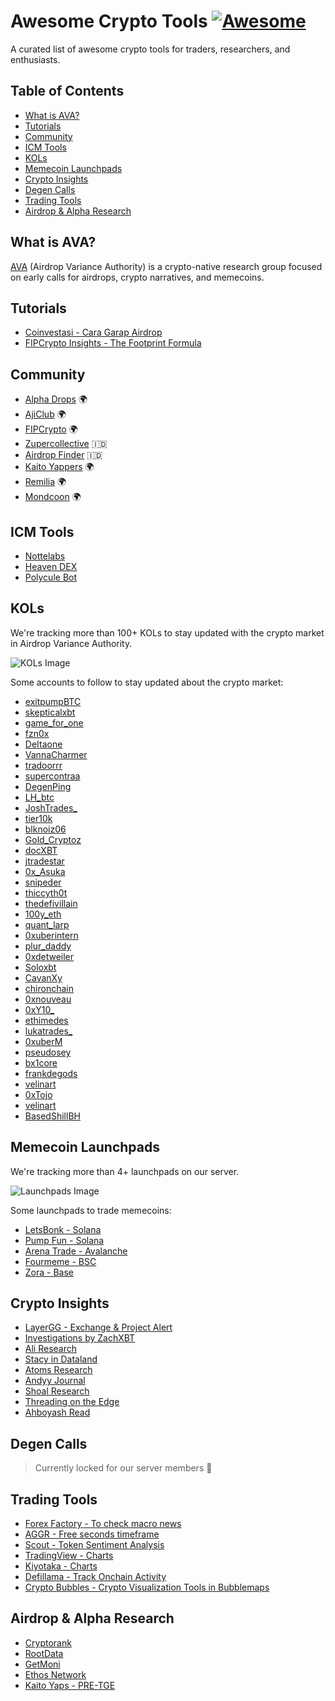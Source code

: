 # Awesome Crypto Tools [![Awesome](https://awesome.re/badge.svg)](https://awesome.re)

A curated list of awesome crypto tools for traders, researchers, and enthusiasts.

## Table of Contents
- [What is AVA?](#what-is-ava)
- [Tutorials](#tutorials)
- [Community](#community)
- [ICM Tools](#icm-tools)
- [KOLs](#kols)
- [Memecoin Launchpads](#memecoin-launchpads)
- [Crypto Insights](#crypto-insights)
- [Degen Calls](#degen-calls)
- [Trading Tools](#trading-tools)
- [Airdrop & Alpha Research](#airdrop--alpha-research)

## What is AVA?

[AVA](https://github.com/Airdrop-Variance-Authority) (Airdrop Variance Authority) is a crypto-native research group focused on early calls for airdrops, crypto narratives, and memecoins.

## Tutorials

- [Coinvestasi - Cara Garap Airdrop](https://coinvestasi.com/belajar/cara-garap-airdrop-kripto-untuk-pemula)
- [FIPCrypto Insights - The Footprint Formula](https://insights.fipcrypto.com/)

## Community

- [Alpha Drops](https://discord.com/invite/alphadrops) 🌍
- [AjiClub](http://discord.gg/ajiclub) 🌍
- [FIPCrypto](https://t.me/fipcrypto) 🌍
- [Zupercollective](https://www.zupercollective.xyz/) 🇮🇩
- [Airdrop Finder](https://t.me/airdropfind) 🇮🇩
- [Kaito Yappers](https://x.com/i/communities/1729387268199330128) 🌍
- [Remilia](https://www.remilia.org/) 🌍
- [Mondcoon](https://t.me/Airdrops_Mondcoon) 🌍

## ICM Tools

- [Nottelabs](https://x.com/nottecore)
- [Heaven DEX](https://x.com/heavendex)
- [Polycule Bot](https://x.com/polycule_bot)

## KOLs

We're tracking more than 100+ KOLs to stay updated with the crypto market in Airdrop Variance Authority.

![KOLs Image](https://github.com/user-attachments/assets/5da1304a-dd18-4d2a-b5c7-20d37930d514)

Some accounts to follow to stay updated about the crypto market:

- [exitpumpBTC](https://x.com/exitpumpBTC)
- [skepticalxbt](https://x.com/skepticalxbt)
- [game_for_one](https://x.com/game_for_one)
- [fzn0x](https://x.com/fzn0x)
- [DeItaone](https://x.com/DeItaone)
- [VannaCharmer](https://x.com/VannaCharmer)
- [tradoorrr](https://x.com/tradoorrr)
- [supercontraa](https://x.com/supercontraa)
- [DegenPing](https://x.com/DegenPing)
- [LH_btc](https://x.com/LH_btc)
- [JoshTrades_](https://x.com/JoshTrades_)
- [tier10k](https://x.com/tier10k)
- [blknoiz06](https://x.com/blknoiz06)
- [Gold_Cryptoz](https://x.com/Gold_Cryptoz)
- [docXBT](https://x.com/docXBT)
- [jtradestar](https://x.com/jtradestar)
- [0x_Asuka](https://x.com/0x_Asuka)
- [snipeder](https://x.com/snipeder)
- [thiccyth0t](https://x.com/thiccyth0t)
- [thedefivillain](https://x.com/thedefivillain)
- [100y_eth](https://x.com/100y_eth)
- [quant_larp](https://x.com/quant_larp)
- [0xuberintern](https://x.com/0xuberintern)
- [plur_daddy](https://x.com/plur_daddy)
- [0xdetweiler](https://x.com/0xdetweiler)
- [Soloxbt](https://x.com/Soloxbt_)
- [CavanXy](https://x.com/CavanXy)
- [chironchain](https://x.com/chironchain)
- [0xnouveau](https://x.com/0xnouveau)
- [0xY10_](https://x.com/0xY10_)
- [ethimedes](https://x.com/ethimedes)
- [lukatrades_](https://x.com/lukatrades_)
- [0xuberM](https://x.com/0xuberM)
- [pseudosey](https://x.com/pseudosey)
- [bx1core](https://x.com/bx1core)
- [frankdegods](https://x.com/frankdegods)
- [velinart](https://x.com/velinart)
- [0xTojo](https://x.com/0xTojo)
- [velinart](https://x.com/velinart)
- [BasedShillBH](https://x.com/BasedShillBH)

## Memecoin Launchpads

We're tracking more than 4+ launchpads on our server.

![Launchpads Image](https://github.com/user-attachments/assets/f8df5dbd-9bde-44f4-9a48-ef9b8e04bf9a)

Some launchpads to trade memecoins:

- [LetsBonk - Solana](https://letsbonk.fun/)
- [Pump Fun - Solana](https://pump.fun/board)
- [Arena Trade - Avalanche](https://arena.trade/tokens)
- [Fourmeme - BSC](https://four.meme/)
- [Zora - Base](https://zora.co/explore/last-traded)

## Crypto Insights

- [LayerGG - Exchange & Project Alert](https://t.me/layergg)
- [Investigations by ZachXBT](https://t.me/investigations)
- [Ali Research](https://t.me/alisresearch)
- [Stacy in Dataland](https://t.me/muur_posts)
- [Atoms Research](https://t.me/atoms_research)
- [Andyy Journal](https://t.me/ayyyeandy)
- [Shoal Research](https://t.me/shoalresearch)
- [Threading on the Edge](https://t.me/threadingontheedge)
- [Ahboyash Read](https://t.me/ahboyashreads)

## Degen Calls

> Currently locked for our server members 🔐

## Trading Tools

- [Forex Factory - To check macro news](https://www.forexfactory.com/)
- [AGGR - Free seconds timeframe](https://aggr.trade/wwsl)
- [Scout - Token Sentiment Analysis](https://scout.darkresearch.ai/)
- [TradingView - Charts](https://www.tradingview.com/)
- [Kiyotaka - Charts](https://chart.kiyotaka.ai/)
- [Defillama - Track Onchain Activity](https://defillama.com/)
- [Crypto Bubbles - Crypto Visualization Tools in Bubblemaps](https://cryptobubbles.net/)

## Airdrop & Alpha Research

- [Cryptorank](https://cryptorank.io/drophunting)
- [RootData](https://www.rootdata.com/Projects)
- [GetMoni](https://getmoni.io/)
- [Ethos Network](https://ethos.network/)
- [Kaito Yaps - PRE-TGE](https://yaps.kaito.ai/yapper-leaderboards)
